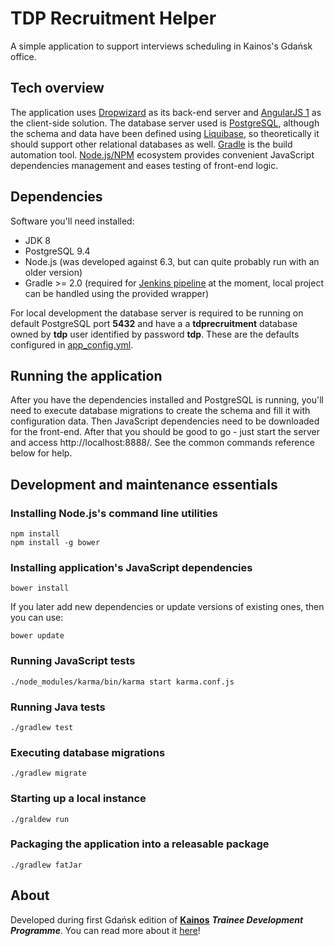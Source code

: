 TDP Recruitment Helper
===============

A simple application to support interviews scheduling in Kainos's Gdańsk office.

## Tech overview

The application uses [Dropwizard](http://www.dropwizard.io/) as its back-end server and [AngularJS 1](https://angularjs.org/) as the client-side solution. The database server used is [PostgreSQL](https://www.postgresql.org/), although the schema and data have been defined using [Liquibase](http://www.liquibase.org/), so theoretically it should support other relational databases as well. [Gradle](https://gradle.org/) is the build automation tool. [Node.js/NPM](https://nodejs.org) ecosystem provides convenient JavaScript dependencies management and eases testing of front-end logic.

## Dependencies

Software you'll need installed:
- JDK 8
- PostgreSQL 9.4
- Node.js (was developed against 6.3, but can quite probably run with an older version)
- Gradle >= 2.0 (required for [Jenkins pipeline](https://jenkins.io/doc/pipeline/) at the moment, local project can be handled using the provided wrapper)

For local development the database server is required to be running on default PostgreSQL port **5432** and have a a **tdprecruitment** database owned by **tdp** user identified by password **tdp**. These are the defaults configured in [app_config.yml](src/main/resources/app_config.yml).

## Running the application

After you have the dependencies installed and PostgreSQL is running, you'll need to execute database migrations to create the schema and fill it with configuration data. Then JavaScript dependencies need to be downloaded for the front-end. After that you should be good to go - just start the server and access http://localhost:8888/. See the common commands reference below for help.

## Development and maintenance essentials

### Installing Node.js's command line utilities

```
npm install
npm install -g bower
```

### Installing application's JavaScript dependencies

```
bower install
```
If you later add new dependencies or update versions of existing ones, then you can use:
```
bower update
```

### Running JavaScript tests

```
./node_modules/karma/bin/karma start karma.conf.js
```

### Running Java tests

```
./gradlew test
```

### Executing database migrations

```
./gradlew migrate
```

### Starting up a local instance

```
./graldew run
```

### Packaging the application into a releasable package

```
./gradlew fatJar
```

## About

Developed during first Gdańsk edition of [**Kainos**](https://www.kainos.pl/) **_Trainee Development Programme_**. You can read more about it [here](https://www.kainos.com/training-in-kainos/)!
